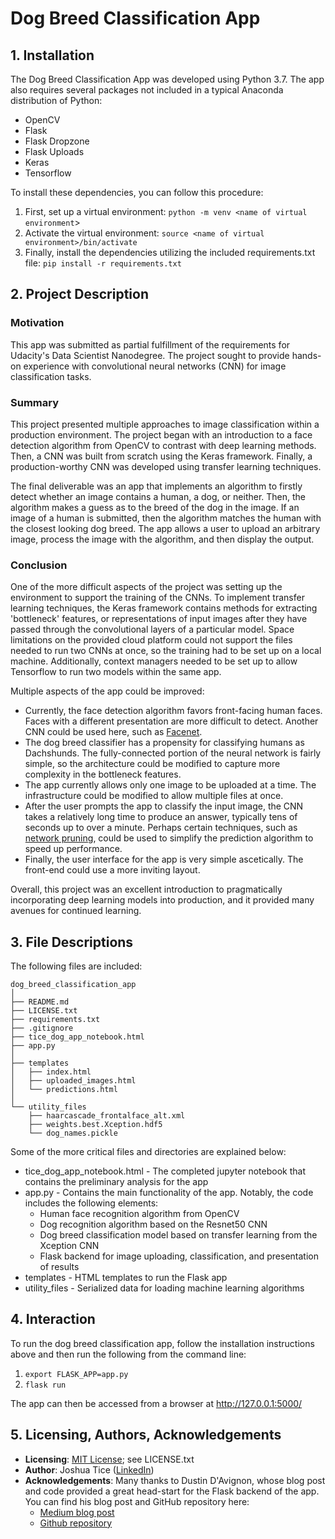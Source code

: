 # Dog Breed Classification App

## 1. Installation
The Dog Breed Classification App was developed using Python 3.7. The app also requires several packages not included in a typical Anaconda distribution of Python:
- OpenCV
- Flask
- Flask Dropzone  
- Flask Uploads
- Keras
- Tensorflow

To install these dependencies, you can follow this procedure:
1. First, set up a virtual environment:
`python -m venv <name of virtual environment`>
2. Activate the virtual environment:
`source <name of virtual environment>/bin/activate`
3. Finally, install the dependencies utilizing the included requirements.txt file:
`pip install -r requirements.txt`

## 2. Project Description  
### Motivation
This app was submitted as partial fulfillment of the requirements for Udacity's Data Scientist Nanodegree. The project sought to provide hands-on experience with convolutional neural networks (CNN) for image classification tasks. 
### Summary  
This project presented multiple approaches to image classification within a production environment. The project began with an introduction to a face detection algorithm from OpenCV to contrast with deep learning methods. Then, a CNN was built from scratch using the Keras framework. Finally, a production-worthy CNN was developed using transfer learning techniques.  

The final deliverable was an app that implements an algorithm to firstly detect whether an image contains a human, a dog, or neither. Then, the algorithm makes a guess as to the breed of the dog in the image. If an image of a human is submitted, then the algorithm matches the human with the closest looking dog breed. The app allows a user to upload an arbitrary image, process the image with the algorithm, and then display the output.  
### Conclusion  
One of the more difficult aspects of the project was setting up the environment to support the training of the CNNs. To implement transfer learning techniques, the Keras framework contains methods for extracting 'bottleneck' features, or representations of input images after they have passed through the convolutional layers of a particular model. Space limitations on the provided cloud platform could not support the files needed to run two CNNs at once, so the training had to be set up on a local machine. Additionally, context managers needed to be set up to allow Tensorflow to run two models within the same app.  

Multiple aspects of the app could be improved:  
- Currently, the face detection algorithm favors front-facing human faces. Faces with a different presentation are more difficult to detect. Another CNN could be used here, such as [Facenet](https://arxiv.org/abs/1503.03832).  
- The dog breed classifier has a propensity for classifying humans as Dachshunds. The fully-connected portion of the neural network is fairly simple, so the architecture could be modified to capture more complexity in the bottleneck features.
- The app currently allows only one image to be uploaded at a time. The infrastructure could be modified to allow multiple files at once.  
- After the user prompts the app to classify the input image, the CNN takes a relatively long time to produce an answer, typically tens of seconds up to over a minute. Perhaps certain techniques, such as [network pruning](https://arxiv.org/abs/1611.06440), could be used to simplify the prediction algorithm to speed up performance.  
- Finally, the user interface for the app is very simple ascetically. The front-end could use a more inviting layout.

Overall, this project was an excellent introduction to pragmatically incorporating deep learning models into production, and it provided many avenues for continued learning.

## 3. File Descriptions
The following files are included:
```
dog_breed_classification_app
│
├── README.md
├── LICENSE.txt
├── requirements.txt
├── .gitignore
├── tice_dog_app_notebook.html
├── app.py  
│
├── templates
│   ├── index.html
│   ├── uploaded_images.html
│   └── predictions.html
│
└── utility_files
    ├── haarcascade_frontalface_alt.xml
    ├── weights.best.Xception.hdf5
    └── dog_names.pickle
```

Some of the more critical files and directories are explained below:  
- tice_dog_app_notebook.html - The completed jupyter notebook that contains the preliminary analysis for the app
- app.py - Contains the main functionality of the app. Notably, the code includes the following elements:
  - Human face recognition algorithm from OpenCV
  - Dog recognition algorithm based on the Resnet50 CNN
  - Dog breed classification model based on transfer learning from the Xception CNN
  - Flask backend for image uploading, classification, and presentation of results
- templates - HTML templates to run the Flask app
- utility_files - Serialized data for loading machine learning algorithms

## 4. Interaction
To run the dog breed classification app, follow the installation instructions above and then run the following from the command line:
1. `export FLASK_APP=app.py`
2. `flask run`

The app can then be accessed from a browser at http://127.0.0.1:5000/

## 5. Licensing, Authors, Acknowledgements

- **Licensing**: [MIT License](https://choosealicense.com/licenses/mit/); see LICENSE.txt  
- **Author**: Joshua Tice ([LinkedIn](www.linkedin.com/in/joshuatice))  
- **Acknowledgements**: Many thanks to Dustin D'Avignon, whose blog post and code provided a great head-start for the Flask backend of the app. You can find his blog post and GitHub repository here:  
  - [Medium blog post](https://medium.com/@dustindavignon/upload-multiple-images-with-python-flask-and-flask-dropzone-d5b821829b1d)  
  - [Github repository](https://github.com/ddavignon/flask-multiple-file-upload)
